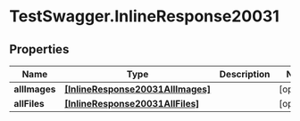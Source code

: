 # TestSwagger.InlineResponse20031

## Properties

Name | Type | Description | Notes
------------ | ------------- | ------------- | -------------
**allImages** | [**[InlineResponse20031AllImages]**](InlineResponse20031AllImages.md) |  | [optional] 
**allFiles** | [**[InlineResponse20031AllFiles]**](InlineResponse20031AllFiles.md) |  | [optional] 


